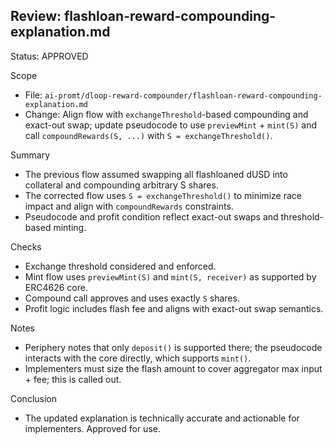 ## Review: flashloan-reward-compounding-explanation.md

Status: APPROVED

Scope

- File: `ai-promt/dloop-reward-compounder/flashloan-reward-compounding-explanation.md`
- Change: Align flow with `exchangeThreshold`-based compounding and exact-out swap; update pseudocode to use `previewMint` + `mint(S)` and call `compoundRewards(S, ...)` with `S = exchangeThreshold()`.

Summary

- The previous flow assumed swapping all flashloaned dUSD into collateral and compounding arbitrary S shares.
- The corrected flow uses `S = exchangeThreshold()` to minimize race impact and align with `compoundRewards` constraints.
- Pseudocode and profit condition reflect exact-out swaps and threshold-based minting.

Checks

- Exchange threshold considered and enforced.
- Mint flow uses `previewMint(S)` and `mint(S, receiver)` as supported by ERC4626 core.
- Compound call approves and uses exactly `S` shares.
- Profit logic includes flash fee and aligns with exact-out swap semantics.

Notes

- Periphery notes that only `deposit()` is supported there; the pseudocode interacts with the core directly, which supports `mint()`.
- Implementers must size the flash amount to cover aggregator max input + fee; this is called out.

Conclusion

- The updated explanation is technically accurate and actionable for implementers. Approved for use.
